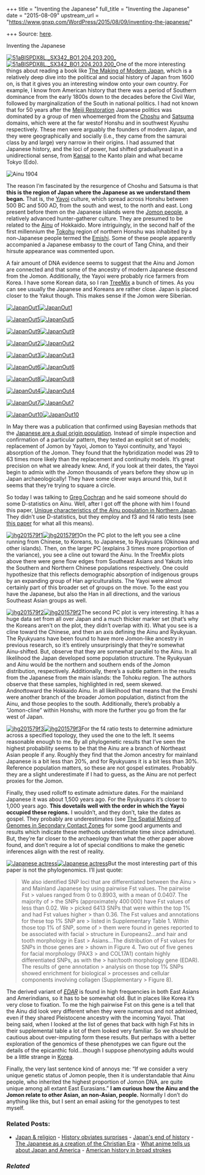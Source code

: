 +++
title = "Inventing the Japanese"
full_title = "Inventing the Japanese"
date = "2015-08-09"
upstream_url = "https://www.gnxp.com/WordPress/2015/08/09/inventing-the-japanese/"

+++
Source: [here](https://www.gnxp.com/WordPress/2015/08/09/inventing-the-japanese/).

Inventing the Japanese

[![51aBlSPDX8L.\_SX342_BO1,204,203,200\_](https://i0.wp.com/www.unz.com/wp-content/uploads/2015/08/51aBlSPDX8L._SX342_BO1204203200_1-206x300.jpg?resize=206%2C300)![51aBlSPDX8L.\_SX342_BO1,204,203,200\_](https://i0.wp.com/www.unz.com/wp-content/uploads/2015/08/51aBlSPDX8L._SX342_BO1204203200_1-206x300.jpg?resize=206%2C300)](https://www.amazon.com/exec/obidos/ASIN/0674009916/geneexpressio-20)One of the more interesting things about reading a book like [The Making of Modern Japan](https://www.amazon.com/exec/obidos/ASIN/0674009916/geneexpressio-20), which is a relatively deep dive into the political and social history of Japan from 1600 on, is that it gives you an interesting window onto your own country. For example, I know from American history that there was a period of Southern dominance from the early 1800s down to the decades before the Civil War, followed by marginalization of the South in national politics. I had not known that for 50 years after the [Meiji Restoration](https://en.wikipedia.org/wiki/Meiji_Restoration) Japanese politics was dominated by a group of men whoemerged from the [Choshu](https://en.wikipedia.org/wiki/Ch%C5%8Dsh%C5%AB_Domain) and [Satsuma](https://en.wikipedia.org/wiki/Satsuma_Domain) domains, which were at the far westof Honshu and in southwest Kyushu respectively. These men were arguably the founders of modern Japan, and they were geographically and socially (i.e., they came from the samurai class by and large) very narrow in their origins. I had assumed that Japanese history, and the loci of power, had shifted graduallyeast in a unidirectional sense, from [Kansai](https://en.wikipedia.org/wiki/Kansai_region) to the Kanto plain and what became Tokyo (Edo).

![Ainu 1904](https://i0.wp.com/www.unz.com/wp-content/uploads/2015/08/AinuGroup-295x300.jpg?resize=295%2C300)

The reason I’m fascinated by the resurgence of Choshu and Satsuma is that **this is the region of Japan where the Japanese as we understand them began.** That is, the [Yayoi](https://en.wikipedia.org/wiki/Yayoi_period#Origin_of_the_Yayoi_people) culture, which spread across Honshu between 500 BC and 500 AD, from the south and west, to the north and east. Long present before them on the Japanese islands were the [Jomon people](https://en.wikipedia.org/wiki/J%C5%8Dmon_period), a relatively advanced hunter-gatherer culture. They are presumed to be related to the [Ainu](https://en.wikipedia.org/wiki/Ainu_people) of Hokkaido. More intriguingly, in the second half of the first millennium the [Tokohu](https://en.wikipedia.org/wiki/T%C5%8Dhoku_region) region of northern Honshu was inhabited by a non-Japanese people termed the [Emishi](https://en.wikipedia.org/wiki/Emishi). Some of these people apparently accompanied a Japanese embassy to the court of Tang China, and their hirsute appearance was commented upon.

A fair amount of DNA evidence seems to suggest that the Ainu and Jomon are connected and that some of the ancestry of modern Japanese descend from the Jomon. Additionally, the Yayoi were probably rice farmers from Korea. I have some Korean data, so I ran [TreeMix](journals.plos.org/plosgenetics/article?id=10.1371/journal.pgen.1002967) a bunch of times. As you can see usually the Japanese and Koreans are rather close. Japan is placed closer to the Yakut though. This makes sense if the Jomon were Siberian.

[![JapanOut1](https://i0.wp.com/www.unz.com/wp-content/uploads/2015/08/JapanOut1-150x115.jpg?resize=150%2C115)![JapanOut1](https://i0.wp.com/www.unz.com/wp-content/uploads/2015/08/JapanOut1-150x115.jpg?resize=150%2C115)](https://i0.wp.com/www.unz.com/wp-content/uploads/2015/08/JapanOut1.jpg)

[![JapanOut5](https://i0.wp.com/www.unz.com/wp-content/uploads/2015/08/JapanOut5-150x115.jpg?resize=150%2C115)![JapanOut5](https://i0.wp.com/www.unz.com/wp-content/uploads/2015/08/JapanOut5-150x115.jpg?resize=150%2C115)](https://i0.wp.com/www.unz.com/wp-content/uploads/2015/08/JapanOut5.jpg)

[![JapanOut9](https://i0.wp.com/www.unz.com/wp-content/uploads/2015/08/JapanOut9-150x115.jpg?resize=150%2C115)![JapanOut9](https://i0.wp.com/www.unz.com/wp-content/uploads/2015/08/JapanOut9-150x115.jpg?resize=150%2C115)](https://i0.wp.com/www.unz.com/wp-content/uploads/2015/08/JapanOut9.jpg)

[![JapanOut2](https://i0.wp.com/www.unz.com/wp-content/uploads/2015/08/JapanOut2-150x115.jpg?resize=150%2C115)![JapanOut2](https://i0.wp.com/www.unz.com/wp-content/uploads/2015/08/JapanOut2-150x115.jpg?resize=150%2C115)](https://i0.wp.com/www.unz.com/wp-content/uploads/2015/08/JapanOut2.jpg)

[![JapanOut3](https://i0.wp.com/www.unz.com/wp-content/uploads/2015/08/JapanOut3-150x115.jpg?resize=150%2C115)![JapanOut3](https://i0.wp.com/www.unz.com/wp-content/uploads/2015/08/JapanOut3-150x115.jpg?resize=150%2C115)](https://i0.wp.com/www.unz.com/wp-content/uploads/2015/08/JapanOut3.jpg)

[![JapanOut6](https://i0.wp.com/www.unz.com/wp-content/uploads/2015/08/JapanOut6-150x115.jpg?resize=150%2C115)![JapanOut6](https://i0.wp.com/www.unz.com/wp-content/uploads/2015/08/JapanOut6-150x115.jpg?resize=150%2C115)](https://i0.wp.com/www.unz.com/wp-content/uploads/2015/08/JapanOut6.jpg)

[![JapanOut8](https://i0.wp.com/www.unz.com/wp-content/uploads/2015/08/JapanOut8-150x115.jpg?resize=150%2C115)![JapanOut8](https://i0.wp.com/www.unz.com/wp-content/uploads/2015/08/JapanOut8-150x115.jpg?resize=150%2C115)](https://i0.wp.com/www.unz.com/wp-content/uploads/2015/08/JapanOut8.jpg)

[![JapanOut4](https://i0.wp.com/www.unz.com/wp-content/uploads/2015/08/JapanOut4-150x115.jpg?resize=150%2C115)![JapanOut4](https://i0.wp.com/www.unz.com/wp-content/uploads/2015/08/JapanOut4-150x115.jpg?resize=150%2C115)](https://i0.wp.com/www.unz.com/wp-content/uploads/2015/08/JapanOut4.jpg)

[![JapanOut7](https://i0.wp.com/www.unz.com/wp-content/uploads/2015/08/JapanOut7-150x115.jpg?resize=150%2C115)![JapanOut7](https://i0.wp.com/www.unz.com/wp-content/uploads/2015/08/JapanOut7-150x115.jpg?resize=150%2C115)](https://i0.wp.com/www.unz.com/wp-content/uploads/2015/08/JapanOut7.jpg)

[![JapanOut10](https://i0.wp.com/www.unz.com/wp-content/uploads/2015/08/JapanOut10-150x115.jpg?resize=150%2C115)![JapanOut10](https://i0.wp.com/www.unz.com/wp-content/uploads/2015/08/JapanOut10-150x115.jpg?resize=150%2C115)](https://i0.wp.com/www.unz.com/wp-content/uploads/2015/08/JapanOut10.jpg)

In May there was a publication that confirmed using Bayesian methods that the [Japanese are a dual origin population](http://mbe.oxfordjournals.org/content/32/6/1533). Instead of simple inspection and confirmation of a particular pattern, they tested an explicit set of models; replacement of Jomon by Yayoi, Jomon to Yayoi continuity, and Yayoi absorption of the Jomon. They found that the hybridization model was 29 to 63 times more likely than the replacement and continuity models. It’s great precision on what we already knew. And, if you look at their dates, the Yayoi begin to admix with the Jomon thousands of years before they show up in Japan archaeologically! They have some clever ways around this, but it seems that they’re trying to square a circle.

So today I was talking to [Greg Cochran](https://westhunt.wordpress.com/) and he said someone should do some D-statistics on Ainu. Well, after I got off the phone with him I found this paper, [Unique characteristics of the Ainu population in Northern Japan](http://www.nature.com/jhg/journal/vaop/ncurrent/abs/jhg201579a.html). They didn’t use D-statistics, but they employ and f3 and f4 ratio tests (see [this paper](//genetics.med.harvard.edu/reich/Reich_Lab/Welcome_files/2012_Patterson_AncientAdmixture_Genetics.pdf%22) for what all this means).

[![jhg201579f1](https://i0.wp.com/www.unz.com/wp-content/uploads/2015/08/jhg201579f1-300x243.jpeg?resize=300%2C243)![jhg201579f1](https://i0.wp.com/www.unz.com/wp-content/uploads/2015/08/jhg201579f1-300x243.jpeg?resize=300%2C243)](http://www.nature.com/jhg/journal/vaop/ncurrent/abs/jhg201579a.html)On the PC plot to the left you see a cline running from Chinese, to Koreans, to Japanese, to Ryukyuans (Okinowa and other islands). Then, on the larger PC (explains 3 times more proportion of the variance), you see a cline out toward the Ainu. In the TreeMix plots above there were gene flow edges from Southeast Asians and Yakuts into the Southern and Northern Chinese populations respectively. One could hypothesize that this reflects demographic absorption of indigenous groups by an expanding group of Han agriculturalists. The Yayoi were almost certainly part of this broader set of groups on the move. To the east you have the Japanese, but also the Han in all directions, and the various Southeast Asian groups as well.

[![jhg201579f2](https://i0.wp.com/www.unz.com/wp-content/uploads/2015/08/jhg201579f2.jpeg?resize=335%2C535)![jhg201579f2](https://i0.wp.com/www.unz.com/wp-content/uploads/2015/08/jhg201579f2.jpeg?resize=335%2C535)](http://www.nature.com/jhg/journal/vaop/ncurrent/abs/jhg201579a.html)The second PC plot is very interesting. It has a huge data set from all over Japan and a much thicker marker set (that’s why the Koreans aren’t on the plot, they didn’t overlap with it). What you see is a cline toward the Chinese, and then an axis defining the Ainu and Ryukyuan. The Ryukyuans have been found to have more Jomon-like ancestry in previous research, so it’s entirely unsurprisingly that they’re somewhat Ainu-shifted. But, observe that they are somewhat parallel to the Ainu. In all likelihood the Japan developed some population structure. The Ryukyuan and Ainu would be the northern and southern ends of the Jomon distribution, respectively. Additionally, there’s a subtle pattern in the results from the Japanese from the main islands: the Tohoku region. The authors observe that these samples, highlighted in red, seem skewed. And*not*toward the Hokkaido Ainu. In all likelihood that means that the Emshi were another branch of the broader Jomon population, distinct from the Ainu, and those peoples to the south. Additionally, there’s probably a “Jomon-cline” within Honshu, with more the further you go from the far west of Japan.

[![jhg201579f3](https://i0.wp.com/www.unz.com/wp-content/uploads/2015/08/jhg201579f3.jpeg?resize=376%2C193)![jhg201579f3](https://i0.wp.com/www.unz.com/wp-content/uploads/2015/08/jhg201579f3.jpeg?resize=376%2C193)](http://www.nature.com/jhg/journal/vaop/ncurrent/abs/jhg201579a.html)For the f4 ratio tests to determine admixture across a specified topology, they used the one to the left. It seems reasonable enough to me. By all phylogenetic results that I’ve seen the highest probability seems to be that the Ainu are a branch of Northeast Asian people if any. Roughly they find that the Jomon ancestry for mainland Japanese is a bit less than 20%, and for Ryukyuans it is a bit less than 30%. Reference population matters, so these are not gospel estimates. Probably they are a slight underestimate if I had to guess, as the Ainu are not perfect proxies for the Jomon.

Finally, they used rolloff to estimate admixture dates. For the mainland Japanese it was about 1,500 years ago. For the Ryukyuans it’s closer to 1,000 years ago. **This dovetails well with the order in which the Yayoi occupied these regions.** I wouldn’t, and they don’t, take the dates as gospel. They probably are underestimates (see [The Spatial Mixing of Genomes in Secondary Contact Zones](http://www.genetics.org/content/early/2015/07/22/genetics.115.179838.abstract) for some good arguments and results which indicate these methods underestimate time since admixture). But, they’re far closer to the archaeology than what the other paper above found, and don’t require a lot of special conditions to make the genetic inferences align with the rest of reality.

[![Japanese actress](https://i0.wp.com/www.unz.com/wp-content/uploads/2015/08/Japanese-actress.jpg?resize=300%2C267)![Japanese actress](https://i0.wp.com/www.unz.com/wp-content/uploads/2015/08/Japanese-actress.jpg?resize=300%2C267)](https://i0.wp.com/www.unz.com/wp-content/uploads/2015/08/Japanese-actress.jpg)But the most interesting part of this paper is not the phylogenomics. I’ll just quote:

> We also identified SNP loci that are differentiated between the Ainu > and Mainland Japanese by using pairwise Fst values. The pairwise Fst > values ranged from 0 to 0.8903, with a mean of 0.0407. The majority of > the SNPs (approximately 400 000) have Fst values of less than 0.02. We > picked 6413 SNPs that were within the top 1% and had Fst values higher > than 0.36. The Fst values and annotations for these top 1% SNP are > listed in Supplementary Table 1. Within those top 1% of SNP, some of > them were found in genes reported to be associated with facial > structure in Europeans2…and hair and tooth morphology in East > Asians…The distribution of Fst values for SNPs in those genes are > shown in Figure 4. Two out of five genes for facial morphology (PAX3 > and COL17A1) contain highly differentiated SNPs, as with the > hair/tooth morphology gene (EDAR). The results of gene annotation > analysis on those top 1% SNPs showed enrichment for biological > processes and cellular components involving collagen (Supplementary > Figure 8).

The derived variant of [*EDAR*](http://browser.1000genomes.org/Homo_sapiens/Variation/Population?db=core;r=2:109513101-109514101;v=rs3827760;vdb=variation;vf=2877152) is found in high frequencies in both East Asians and Amerindians, so it has to be somewhat old. But in places like Korea it’s very close to fixation. To me the high pairwise Fst on this gene is a tell that the Ainu did look very different when they were numerous and not admixed, even if they shared Pleistocene ancestry with the incoming Yayoi. That being said, when I looked at the list of genes that back with high Fst hits in their supplemental table a lot of them looked very familiar. So we should be cautious about over-imputing form these results. But perhaps with a better exploration of the genomics of these phenotypes we can figure out the details of the epicanthic fold…though I suppose phenotyping adults would be a little strange in [Korea](https://en.wikipedia.org/wiki/Blepharoplasty#Society_and_culture).

Finally, the very last sentence kind of annoys me: “If we consider a very unique genetic status of Jomon people, then it is understandable that Ainu people, who inherited the highest proportion of Jomon DNA, are quite unique among all extant East Eurasians.” **I am curious how the Ainu and the Jomon relate to other Asian, an non-Asian, people.** Normally I don’t do anything like this, but I sent an email asking for the genotypes to test myself.

### Related Posts:

- [Japan &
  religion](https://www.gnxp.com/WordPress/2006/09/14/japan-religion/) - [History obviates
  surprises](https://www.gnxp.com/WordPress/2011/11/21/history-obviates-surprises/) - [Japan's end of
  history](https://www.gnxp.com/WordPress/2010/10/16/japans-end-of-history/) - [The Japanese as a creation of the Christian
  Era](https://www.gnxp.com/WordPress/2021/09/18/the-japanese-as-a-creation-of-the-christian-era/) - [What anime tells us about Japan and
  America](https://www.gnxp.com/WordPress/2011/11/30/what-anime-tells-us-about-japan-and-america/) - [American history in broad
  strokes](https://www.gnxp.com/WordPress/2011/01/27/american-history-in-broad-strokes/)

### *Related*

[](https://www.addtoany.com/add_to/facebook?linkurl=https%3A%2F%2Fwww.gnxp.com%2FWordPress%2F2015%2F08%2F09%2Finventing-the-japanese%2F&linkname=Inventing%20the%20Japanese "Facebook")[](https://www.addtoany.com/add_to/twitter?linkurl=https%3A%2F%2Fwww.gnxp.com%2FWordPress%2F2015%2F08%2F09%2Finventing-the-japanese%2F&linkname=Inventing%20the%20Japanese "Twitter")[](https://www.addtoany.com/add_to/email?linkurl=https%3A%2F%2Fwww.gnxp.com%2FWordPress%2F2015%2F08%2F09%2Finventing-the-japanese%2F&linkname=Inventing%20the%20Japanese "Email")[](https://www.addtoany.com/share)
